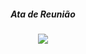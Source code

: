  
 
<h5 align = "center">Ata de Reunião</h5>

 <p align="center">
  <img src="https://i.imgur.com/23sA2ip.jpg" />
</p>
  
 